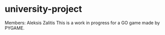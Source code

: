 # university-project
Members: Aleksis Zalitis
This is a work in progress for a GO game made by PYGAME.
